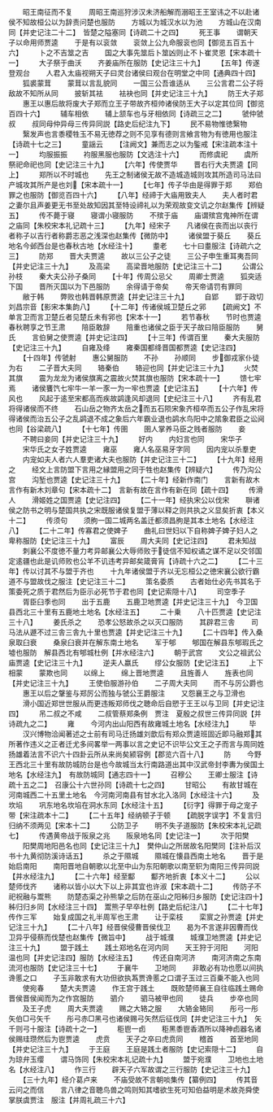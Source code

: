 <!-- { "loadSidebar": true } -->
　　昭王南征而不复
　　周昭王南巡狩涉汉未济船解而溺昭王王室讳之不以赴诸侯不知故桓公以为辞责问楚也服防
　　方城以为城汉水以为池
　　方城山在汉南同【并史记注二十二】　皆楚之隘塞同【诗疏二十之四】
　　死王事
　　谓朝天子以命用师贾逵
　　于是有以衮敛
　　衮敛上公九命服衮也同【御览五百五十六】
　　卜之不吉筮之吉
　　国之大事先筮后卜筮凶则止不卜崔灵恩【宋本疏十一】
　　大子祭于曲沃
　　齐姜庙所在服防【史记注三十九】
　　【五年】传遂登观台
　　人君入太庙视朔天子曰灵台诸侯曰观台在明堂之中同【通典四十四】
　　狐裘蒙茸
　　蒙茸以言乱貌同
　　一国三公吾谁适从
　　三公言君二公子将敌故不知所从同
　　披斩其袪
　　袪袂也同【并史记注三十九】
　　防王大子郑
　　惠王以惠后故将废大子郑而立王子带故齐桓帅诸侯防王大子以定其位同【御览百四十六】
　　辅车相依
　　辅上颔车也与牙相依同【诗疏三之二】
　　虢仲虢叔
　　叔同母仲异母三传异同説【路史后纪注九下】
　　民不易物惟徳繄物
　　繄发声也言黍稷牲玉不易无徳荐之则不见享有德则言飨言物为有徳用也服注【诗疏十七之三】
　　童謡云
　　【注阙文】兼而志之以为鍳戒【宋注疏本注十一】
　　均服振振
　　袀服黑服也服防【文选注十六】
　　而修虞祀
　　虞所祭祀命祀也同【史记注三十九】
　　【六年】传使贾华
　　晋右行大夫贾逵【同上】
　　郑所以不时城也
　　先王之制诸侯无故不造城造城则攻其所造司马法曰产城攻其所产是也刘【宋本疏十一】
　　【七年】传子华由是得罪于郑
　　郑伯罪之也服防【御览百四十六】
　　【八年】经禘于大庙用致夫人
　　夫人者时君之妻尔且声姜更无书至处故知因其至特设禘礼以为荣观故变文讥之尔赵集传【辨疑五】
　　传不薨于寝
　　寝谓小寝服防
　　不殡于庙
　　庙谓殡宫鬼神所在谓之庙同【朱校宋本礼记疏十三】
　　【九年】经宋子
　　凡诸侯在丧而出以丧行者称子以吉行者称爵志恶之浅深也赵集传【微防中】
　　诸侯盟于葵丘
　　葵丘地名今邺西台是也春秋古地【水经注十】
　　耋老
　　七十曰耋服注【诗疏六之三】
　　防郑
　　晋大夫贾逵
　　故以三公子之徒
　　三公子申生重耳夷吾同【并史记注三十九】
　　及高梁
　　高梁晋地服防【史记注三十二】
　　公谓公孙枝
　　秦大夫公孙子桑同
　　【十年】传周公忌父
　　周卿士贾逵
　　狐突适下国
　　晋所灭国以为下邑服防
　　余得请于帝矣
　　帝天帝请罚有罪同
　　敝于韩
　　弊败也韩晋韩原贾逵【并史记注三十九】
　　自郢
　　郢于政切刘昌宗音【影宋本集韵八】
　　【十二年】传诸侯城卫楚丘之郛
　　【疏阙文】不单言卫而言卫楚丘者见楚丘未有郛也【宋本十一】
　　若节春秋
　　节时也贾逵　春秋聘享之节王肃
　　陪臣敢辞
　　陪重也诸侯之臣于天子故曰陪臣服防
　　舅氏
　　言伯舅之使贾逵【并史记注四】
　　【十三年】传谓百里
　　秦大夫服防【史记注三十九】
　　自雍及绛
　　雍秦国都绛晋国都贾逵【史记注四】
　　【十四年】传虢射
　　惠公舅服防
　　不孙
　　孙顺同
　　步御戎家仆徒为右
　　二子晋大夫同
　　辂秦伯
　　辂迎也同【并史记注三十九】
　　火焚其旗
　　震为龙龙为诸侯旗离之震故火焚其旗也服防【宋本疏十一】
　　馈七牢焉
　　诸侯饔饩七牢牛一羊一豕一为一牢也贾逵【史记注五】
　　【十六年】传风也
　　风起于逺至宋都高而疾故鹢逢风却退同【史纪注三十八】
　　齐有乱君将得诸侯而不终
　　石山岳之物齐太岳之而五石陨宋象齐桓卒而五公子作乱宋将得诸侯而治五公子之乱鹢退不成之象后六年霸业退也鹢水鸟阳中之隂象君臣之讼阋也同【谷梁疏八】
　　【十七年】传圉
　　圉人掌养马臣之贱者服防
　　妾
　　不聘曰妾同【并史记注三十九】
　　好内
　　内妇言也同
　　宋华子
　　宋华氏之女子姓贾逵
　　雍巫
　　雍人名巫易牙字同
　　因内宠以杀羣吏
　　内宠如夫人者六人羣吏诸大夫也服防【并史记注三十二】
　　【十九年】经用之
　　经文上言防盟下言用之縁盟用之同于牲也赵集传【辨疑六】
　　传乃沟公宫
　　沟堑也贾逵【史记注三十九】
　　【二十年】经新作南门
　　言新有故木言作有新木刘章句【宋本疏十二】　言新有故在言作有新在同【疏十四】
　　传滑人
　　滑姬姓之国贾逵【史记注四】
　　【二十一年】经执宋公以伐宋
　　聨诸侯之防书之明与楚国共执之宋既服诸侯复盟于薄以释之则共执之义显矣折衷【本义十二】
　　传须句
　　须朐一国二城两名盖迁都须昌朐是其本土地名【水经注八】
　　【二十二年】传寡君之使婢子
　　曲礼曰世妇以下自称婢子婢子妇人之卑称服防【史记注三十九】
　　富辰
　　周大夫同【史记注四】
　　君未知战
　　刺襄公不度徳不量力考异邮襄公大辱师败于徒信不知权谲之谋不足以交邻国定逺疆也此是讥师败也公羊不讥违考异邮矣箴膏肓【诗疏十六之二】
　　【二十三年】传以讨其不与盟于齐也
　　十九年诸侯盟于齐以无忘桓公之徳宋襄公欲行霸道不与盟故伐之服注【史记注三十二】
　　策名委质
　　古者始仕必先书其名于策委死之质于君然后为臣示必死节于君也同【史记索隠十八】
　　司空季子
　　胥臣臼季也同
　　出于五鹿
　　五鹿卫地贾逵【并史记注三十九】　今卫国县西北三十里有五鹿地土地名【水经注五】
　　二十乗
　　八十匹贾逵【史记注三十八】
　　姜氏杀之
　　恐孝公怒故杀之以灭口服防
　　其辟君三舎
　　司马法从遯不过三舎三舎九十里也贾逵【并史记注三十九】
　　【二十四年】传入桑泉取臼衰
　　桑泉臼衰并在解东南土地名
　　军于郇
　　郇国在解县东郇瑕氏之墟也服防　解县西北有郇城杜例【并水经注六】
　　朝于武宫
　　文公之祖武公庙贾逵【史记注三十九】
　　逆夫人嬴氏
　　缪公女服防【史记注五】
　　上下相蒙
　　蒙欺也同
　　以绵上
　　绵上晋地贾逵
　　且旌善人
　　旌表也同【并史记注三十九】
　　王使伯服游孙伯
　　二子周大夫同
　　而不与厉公爵也
　　惠王以后之鞶鉴与郑厉公而独与虢公王爵服注
　　又怨襄王之与卫滑也
　　滑小国近郑世世服从而更违叛郑师伐之聴命后自愬于王王以与卫同【并史记注四】
　　吊二叔之不咸
　　二叔管蔡郑条例　贾注　夏殷之叔世三传异同説【并诗疏九之二】
　　雍
　　今河内出山阳西有故雍城土地名【水经注九】
　　毕
　　汉兴博物洽闻著述之士前有司马迁扬雄刘歆后有郑众贾逵班固近即马融郑其所著作违义之正者迁尤多间畧举一两事以言之史记不识毕公文王之子而言与周同姓扬雄着法言不识六十四卦云所从来尚矣颍容例【郡览六百十八】
　　防
　　今野王西北三十里有故防城防台是也今故城当太行南路道出其中汉武帝封李夀为侯国土地名【水经注九】　有故防城同【通志四十一】
　　召穆公
　　王卿士服注【诗疏十五之二】　召康公十六世孙同【诗疏十七之四】
　　甘昭公
　　有故甘城在河南城西二十五里土地名　今河南河南县有甘水北入洛同【水经注十六】
　　及坎埳
　　巩东地名坎埳在洞水东同【水经注十五】
　　【衍字】得罪于母之宠子带【宋注疏本十二】
　　【二十五年】经纳顿子于顿
　　【疏脱字误字】不复言归归纳不须两见【宋本十二】
　　公防卫子
　　明不失子道服防【朱校宋本礼记疏七】
　　传遇黄帝战于阪泉之兆
　　阪泉地名同【史记注一】
　　次于阳樊
　　阳樊周地阳邑名也同【史记注三十九】　樊仲山之所居故名阳樊同【注补后汉书十九黄彻防溪诗话五】
　　杀之于隰城
　　隰城在懐县西南土地名
　　晋于是始启南阳
　　南阳晋地自朝歌以北至中山为东阳朝歌以南至轵为南阳三传异同説【并水经注九】
　　【二十六年】经至酅
　　酅齐地折衷【本义十二】
　　公以楚师伐齐
　　诸称以皆小以大下以上非其宜也许淑【宋本疏十二】
　　传防子不祀祝融与鬻熊
　　防楚态渠之孙熊挚之后防在巫山之阳秭归乡服防【史记注四十】　秭归归乡同【水经注三十四】　鬻熊子早卒杜例【路史后纪注八】
　　【二十七年】传作三军
　　始复成国之礼半周军也王肃
　　让于栾枝
　　栾賔之孙贾逵【并史记注三十九】
　　【二十八年】经晋侯侵曹晋侯伐卫
　　曷为不言遂非因曹而伐卫异乎侵蔡而伐楚也赵集传【微旨中】
　　战于城濮
　　城濮卫地贾逵【并史记注三十九】
　　盟于践土
　　践土郑地名在河内同
　　天王狩于河阳
　　河阳温也同【并史记注四】服防【水经注五】
　　传还自南河济
　　南河济南之东南流河也服防【史记注三十七】
　　于襄牛
　　卫地同
　　非敢必有功也愿以间执谗慝之口
　　子玉非敢求有大功但欲执蒍贾谗慝之口谓子玉过三百乗不能入也同
　　使宛春
　　楚大夫贾逵
　　作王宫于践土
　　既败楚师襄王自往临践土赐命晋侯晋侯闻而为之作宫服防
　　驷介
　　驷马被甲也同
　　徒兵
　　步卒也同
　　及王子虎
　　周大夫贾逵
　　赐之大辂之服
　　大辂金辂同
　　彤弓一彤矢伯□弓矢千
　　彤弓赤□黑弓也诸侯赐弓矢然后征伐同【并史记注三十九】　矢千则弓十服注【诗疏十之一】
　　秬鬯一卣
　　秬黑黍鬯香酒所以降神卣器名诸侯赐珪瓒然后为鬯贾逵
　　虎贲
　　天子之卒曰虎贲同
　　稽首
　　首至地同【并史记注三十九】
　　于王庭
　　王庭是践土者服防【史记索隠十二】
　　自为琼弁玉缨
　　谓马饰同【朱校宋本礼记疏十九】
　　盟于宛濮
　　卫地也土地名【水经注八】
　　作三行
　　辟天子六军故谓之三行服防【史记注三十九】
　　【三十九年】经介葛卢来
　　不庙受故不言朝啖集传【纂例四】
　　传其音云问之而信
　　言八律之音聴鸟兽之鸣则知其嗜欲生死可知伯益明是术故尧舜使掌朕虞贾注　服注【并周礼疏三十六】
